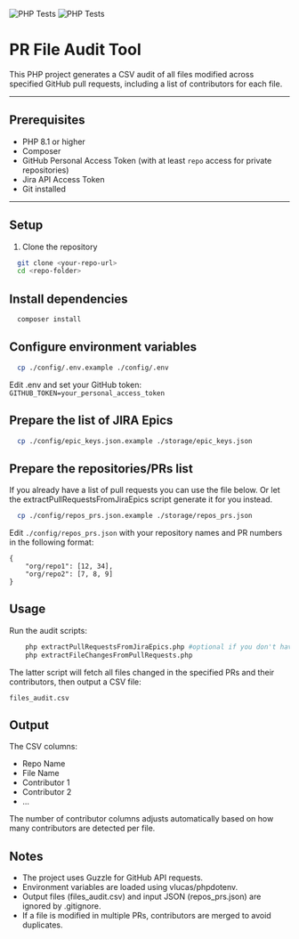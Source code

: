 ![PHP Tests](https://github.com/renedekat/pr-file-audit/actions/workflows/composer.yml/badge.svg)
![PHP Tests](https://github.com/renedekat/pr-file-audit/actions/workflows/tests.yml/badge.svg)

# PR File Audit Tool

This PHP project generates a CSV audit of all files modified across specified GitHub pull requests, including a list of contributors for each file.

---

## Prerequisites

- PHP 8.1 or higher
- Composer
- GitHub Personal Access Token (with at least `repo` access for private repositories)
- Jira API Access Token
- Git installed

---

## Setup

1. Clone the repository

```bash
  git clone <your-repo-url>
  cd <repo-folder>
```

## Install dependencies
```bash
  composer install
```

## Configure environment variables
```bash
  cp ./config/.env.example ./config/.env
```

Edit .env and set your GitHub token:
`GITHUB_TOKEN=your_personal_access_token`

## Prepare the list of JIRA Epics
```bash  
  cp ./config/epic_keys.json.example ./storage/epic_keys.json
```

## Prepare the repositories/PRs list
If you already have a list of pull requests you can use the file below. Or let the extractPullRequestsFromJiraEpics
script generate it for you instead.
```bash  
  cp ./config/repos_prs.json.example ./storage/repos_prs.json
```

Edit `./config/repos_prs.json` with your repository names and PR numbers in the following format:
```
{
    "org/repo1": [12, 34],
    "org/repo2": [7, 8, 9]
}
```

## Usage
Run the audit scripts:
```bash
    php extractPullRequestsFromJiraEpics.php #optional if you don't have your PR ids yet
    php extractFileChangesFromPullRequests.php
```

The latter script will fetch all files changed in the specified PRs and their contributors, then output a CSV file:

`files_audit.csv`

## Output
The CSV columns:
- Repo Name
- File Name
- Contributor 1
- Contributor 2
- ...

The number of contributor columns adjusts automatically based on how many contributors are detected per file.

## Notes
- The project uses Guzzle for GitHub API requests.
- Environment variables are loaded using vlucas/phpdotenv.
- Output files (files_audit.csv) and input JSON (repos_prs.json) are ignored by .gitignore.
- If a file is modified in multiple PRs, contributors are merged to avoid duplicates.

